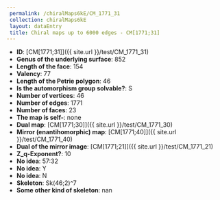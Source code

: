 ```yaml
--- 
 permalink: /chiralMaps6kE/CM_1771_31 
 collection: chiralMaps6kE
 layout: dataEntry
 title: Chiral maps up to 6000 edges - CM[1771;31]
---
```


- **ID**: [CM[1771;31]]({{ site.url }}/test/CM_1771_31)
- **Genus of the underlying surface**: 852
- **Length of the face**: 154
- **Valency**: 77
- **Length of the Petrie polygon**: 46
- **Is the automorphism group solvable?**: S
- **Number of vertices**: 46
- **Number of edges**: 1771
- **Number of faces**: 23
- **The map is self-**: none
- **Dual map**: [CM[1771;30]]({{ site.url }}/test/CM_1771_30)
- **Mirror (enantihomorphic) map**: [CM[1771;40]]({{ site.url }}/test/CM_1771_40)
- **Dual of the mirror image**: [CM[1771;21]]({{ site.url }}/test/CM_1771_21)
- **Z_q-Exponent?**: 10
- **No idea**:  57:32
- **No idea**: Y
- **No idea**: N
- **Skeleton**: Sk(46;2)^7
- **Some other kind of skeleton**: nan
